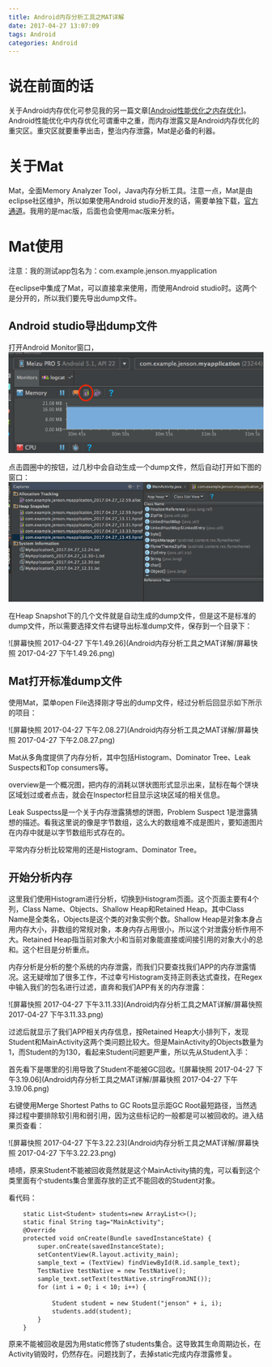 ```yaml
---
title: Android内存分析工具之MAT详解
date: 2017-04-27 13:07:09
tags: Android
categories: Android
---
```


# 说在前面的话

关于Android内存优化可参见我的另一篇文章[[Android性能优化之内存优化](http://www.jensondev.me/2017/04/21/Android%E6%80%A7%E8%83%BD%E4%BC%98%E5%8C%96%E4%B9%8B%E5%86%85%E5%AD%98%E4%BC%98%E5%8C%96/)]。Android性能优化中内存优化可谓重中之重，而内存泄露又是Android内存优化的重灾区。重灾区就要重拳出击，整治内存泄露，Mat是必备的利器。

<!-- more -->

# 关于Mat



Mat，全面Memory Analyzer Tool，Java内存分析工具。注意一点，Mat是由eclipse社区维护，所以如果使用Android studio开发的话，需要单独下载，[官方通道](http://www.eclipse.org/mat/downloads.php)。我用的是mac版，后面也会使用mac版来分析。

# Mat使用

注意：我的测试app包名为：com.example.jenson.myapplication

在eclipse中集成了Mat，可以直接拿来使用，而使用Android studio时。这两个是分开的，所以我们要先导出dump文件。

## Android studio导出dump文件

打开Android Monitor窗口，![0B8D42B7-E5A5-431D-9658-2A99C923CF4E](Android内存分析工具之MAT详解/0B8D42B7-E5A5-431D-9658-2A99C923CF4E.png)

点击圆圈中的按钮，过几秒中会自动生成一个dump文件，然后自动打开如下图的窗口：![1A94CD89-1BE9-46BC-9449-8B55EE34D741](Android内存分析工具之MAT详解/1A94CD89-1BE9-46BC-9449-8B55EE34D741.png)

在Heap Snapshot下的几个文件就是自动生成的dump文件，但是这不是标准的dump文件，所以需要选择文件右键导出标准dump文件，保存到一个目录下：

![屏幕快照 2017-04-27 下午1.49.26](Android内存分析工具之MAT详解/屏幕快照 2017-04-27 下午1.49.26.png)



## Mat打开标准dump文件

使用Mat，菜单open File选择刚才导出的dump文件，经过分析后回显示如下所示的项目：

![屏幕快照 2017-04-27 下午2.08.27](Android内存分析工具之MAT详解/屏幕快照 2017-04-27 下午2.08.27.png)



Mat从多角度提供了内存分析，其中包括Histogram、Dominator Tree、Leak Suspects和Top consumers等。

overview是一个概况图，把内存的消耗以饼状图形式显示出来，鼠标在每个饼块区域划过或者点击，就会在Inspector栏目显示这块区域的相关信息。

Leak Suspectss是一个关于内存泄露猜想的饼图，Problem Suspect 1是泄露猜想的描述。看我这里说的像是字节数组，这么大的数组难不成是图片，要知道图片在内存中就是以字节数组形式存在的。

平常内存分析比较常用的还是Histogram、Dominator Tree。

## 开始分析内存

这里我们使用Histogram进行分析，切换到Histogram页面。这个页面主要有4个列，Class Name、Objects、Shallow Heap和Retained Heap。其中Class Name是全类名，Objects是这个类的对象实例个数。Shallow Heap是对象本身占用内存大小，非数组的常规对象，本身内存占用很小，所以这个对泄露分析作用不大。Retained Heap指当前对象大小和当前对象能直接或间接引用的对象大小的总和。这个栏目是分析重点。

内存分析是分析的整个系统的内存泄露，而我们只要查找我们APP的内存泄露情况。这无疑增加了很多工作，不过幸亏Histogram支持正则表达式查找，在Regex中输入我们的包名进行过滤，直奔和我们APP有关的内存泄露：

![屏幕快照 2017-04-27 下午3.11.33](Android内存分析工具之MAT详解/屏幕快照 2017-04-27 下午3.11.33.png)

过滤后就显示了我们APP相关内存信息，按Retained Heap大小排列下，发现Student和MainActivity这两个类问题比较大。但是MainActivity的Objects数量为1，而Student的为130，看起来Student问题更严重，所以先从Student入手：

首先看下是哪里的引用导致了Student不能被GC回收。![屏幕快照 2017-04-27 下午3.19.06](Android内存分析工具之MAT详解/屏幕快照 2017-04-27 下午3.19.06.png)

右键使用Merge Shortest Paths to GC Roots显示距GC Root最短路径，当然选择过程中要排除软引用和弱引用，因为这些标记的一般都是可以被回收的。进入结果页查看：

![屏幕快照 2017-04-27 下午3.22.23](Android内存分析工具之MAT详解/屏幕快照 2017-04-27 下午3.22.23.png)

啧啧，原来Student不能被回收竟然就是这个MainActivity搞的鬼，可以看到这个类里面有个students集合里面存放的正式不能回收的Student对象。

看代码：

```
    static List<Student> students=new ArrayList<>();
    static final String tag="MainActivity";
    @Override
    protected void onCreate(Bundle savedInstanceState) {
        super.onCreate(savedInstanceState);
        setContentView(R.layout.activity_main);
        sample_text = (TextView) findViewById(R.id.sample_text);
        TestNative testNative = new TestNative();
        sample_text.setText(testNative.stringFromJNI());
        for (int i = 0; i < 10; i++) {

            Student student = new Student("jenson" + i, i);
            students.add(student);
        }
    }
```

原来不能被回收是因为用static修饰了students集合。这导致其生命周期边长，在Activity销毁时，仍然存在。问题找到了，去掉static完成内存泄露修复。

